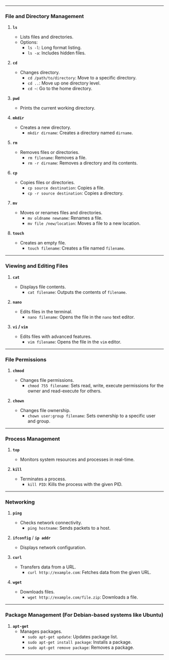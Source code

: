 
---

### **File and Directory Management**
1. **`ls`**  
   - Lists files and directories.  
   - Options:  
     - `ls -l`: Long format listing.  
     - `ls -a`: Includes hidden files.  

2. **`cd`**  
   - Changes directory.  
     - `cd /path/to/directory`: Move to a specific directory.  
     - `cd ..`: Move up one directory level.  
     - `cd ~`: Go to the home directory.  

3. **`pwd`**  
   - Prints the current working directory.  

4. **`mkdir`**  
   - Creates a new directory.  
     - `mkdir dirname`: Creates a directory named `dirname`.  

5. **`rm`**  
   - Removes files or directories.  
     - `rm filename`: Removes a file.  
     - `rm -r dirname`: Removes a directory and its contents.  

6. **`cp`**  
   - Copies files or directories.  
     - `cp source destination`: Copies a file.  
     - `cp -r source destination`: Copies a directory.  

7. **`mv`**  
   - Moves or renames files and directories.  
     - `mv oldname newname`: Renames a file.  
     - `mv file /new/location`: Moves a file to a new location.  

8. **`touch`**  
   - Creates an empty file.  
     - `touch filename`: Creates a file named `filename`.  

---

### **Viewing and Editing Files**
1. **`cat`**  
   - Displays file contents.  
     - `cat filename`: Outputs the contents of `filename`.  

2. **`nano`**  
   - Edits files in the terminal.  
     - `nano filename`: Opens the file in the `nano` text editor.  

3. **`vi` / `vim`**  
   - Edits files with advanced features.  
     - `vim filename`: Opens the file in the `vim` editor.  

---

### **File Permissions**
1. **`chmod`**  
   - Changes file permissions.  
     - `chmod 755 filename`: Sets read, write, execute permissions for the owner and read-execute for others.  

2. **`chown`**  
   - Changes file ownership.  
     - `chown user:group filename`: Sets ownership to a specific user and group.  

---

### **Process Management**


1. **`top`**  
   - Monitors system resources and processes in real-time.  

2. **`kill`**  
   - Terminates a process.  
     - `kill PID`: Kills the process with the given PID.  
---

### **Networking**
1. **`ping`**  
   - Checks network connectivity.  
     - `ping hostname`: Sends packets to a host.  

2. **`ifconfig`** / **`ip addr`**  
   - Displays network configuration.  

3. **`curl`**  
   - Transfers data from a URL.  
     - `curl http://example.com`: Fetches data from the given URL.  

4. **`wget`**  
   - Downloads files.  
     - `wget http://example.com/file.zip`: Downloads a file.  

---

### **Package Management (For Debian-based systems like Ubuntu)**
1. **`apt-get`**  
   - Manages packages.  
     - `sudo apt-get update`: Updates package list.  
     - `sudo apt-get install package`: Installs a package.  
     - `sudo apt-get remove package`: Removes a package.  

---

